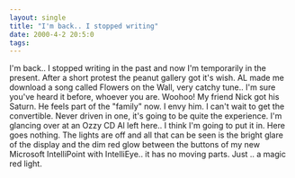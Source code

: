 ```yaml
---
layout: single
title: "I'm back.. I stopped writing"
date: 2000-4-2 20:5:0
tags: 
---
```


I'm back.. I stopped writing in the past and now I'm temporarily in the present. After a short protest the peanut gallery got it's wish. AL made me download a song called Flowers on the Wall, very catchy tune.. I'm sure you've heard it before, whoever you are. Woohoo! My friend Nick got his Saturn. He feels part of the "family" now. I envy him. I can't wait to get the convertible. Never driven in one, it's going to be quite the experience. I'm glancing over at an Ozzy CD Al left here.. I think I'm going to put it in. Here goes nothing. The lights are off and all that can be seen is the bright glare of the display and the dim red glow between the buttons of my new Microsoft IntelliPoint with IntelliEye.. it has no moving parts. Just .. a magic red light.

